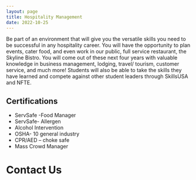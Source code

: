 ```yaml
---
layout: page
title: Hospitality Management
date: 2022-10-25
---
```

Be part of an environment that will give you the versatile skills you need to be successful in any hospitality career. You will have the opportunity to plan events, cater food, and even work in our public, full service restaurant, the Skyline Bistro. You will come out of these next four years with valuable knowledge in business management, lodging, travel/ tourism, customer service, and much more! Students will also be able to take the skills they have learned and compete against other student leaders through SkillsUSA and NFTE.

## Certifications
* ServSafe -Food Manager
* ServSafe- Allergen
* Alcohol Intervention
* OSHA- 10 general industry
* CPR/AED – choke safe
* Mass Crowd Manager

# Contact Us